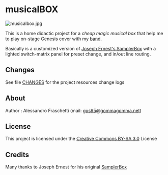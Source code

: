 # musicalBOX

![musicalbox.jpg](images/musicalbox.jpg)

This is a home didactic project for a *cheap magic musical box* that help me to play on-stage Genesis cover with my [band](https://www.facebook.com/groups/nurserycrymeband).  

Basically is a customized version of [Joseph Ernest's SamplerBox](https://github.com/josephernest/SamplerBox/) with a lighted switch-matrix panel for preset change, and in/out line routing.


## Changes
See file [CHANGES](CHANGES) for the project resources change logs


## About
Author : Alessandro Fraschetti (mail: [gos95@gommagomma.net](mailto:gos95@gommagomma.net))


## License
This project is licensed under the [Creative Commons BY-SA 3.0](http://creativecommons.org/licenses/by-sa/3.0/) License


## Credits
Many thanks to Joseph Ernest for his original [SamplerBox](https://github.com/josephernest/SamplerBox/)